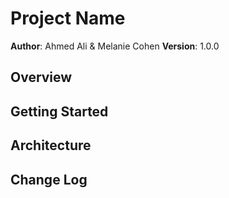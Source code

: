 # Project Name

**Author**: Ahmed Ali & Melanie Cohen
**Version**: 1.0.0

## Overview
<!--  We are building a blog app so that users can filter articles by both category and author via dropdown. Today we built in Handlebars.js functionality and changed functions to arrow function. -->

## Getting Started
<!-- The user must first fork this repository. Once the repo is forked, the user must clone their new repo onto their machine. From there, the user can open the site using the index.html or using live-server.-->


## Architecture
<!--  We used Javascript, HTML & CSS, using Normalize to reset the browser settings and Iconomoon for icons. We also used Handlebar.js for HTML templating. The CSS files are sectioned into three sections: base, layout, modules, and state. The JS files include blogArticles.js (with the raw data), article.js (which instantiates objects and pushes them to the DOM), and blogArticles (which filters data according to category or author), using the Handlebars framework. -->

## Change Log
<!--  01-12-2018 12:00pm - Application successfully uses Handlebars.js and arrow functions.

## Credits and Collaborations
<!-- Normalize CSS reset, Iconomoon, and Handlebars.js. -->
